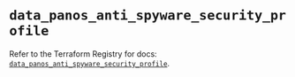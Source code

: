 # `data_panos_anti_spyware_security_profile`

Refer to the Terraform Registry for docs: [`data_panos_anti_spyware_security_profile`](https://registry.terraform.io/providers/paloaltonetworks/panos/2.0.5/docs/data-sources/anti_spyware_security_profile).
